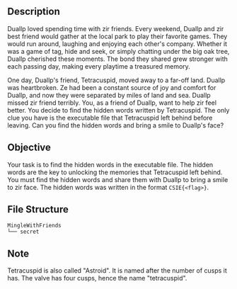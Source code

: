 ## Description

Duallp loved spending time with zir friends. Every weekend, Duallp and zir best friend would gather at the local park to play their favorite games. They would run around, laughing and enjoying each other's company. Whether it was a game of tag, hide and seek, or simply chatting under the big oak tree, Duallp cherished these moments. The bond they shared grew stronger with each passing day, making every playtime a treasured memory.

One day, Duallp's friend, Tetracuspid, moved away to a far-off land. Duallp was heartbroken. Ze had been a constant source of joy and comfort for Duallp, and now they were separated by miles of land and sea. Duallp missed zir friend terribly. You, as a friend of Duallp, want to help zir feel better. You decide to find the hidden words written by Tetracuspid. The only clue you have is the executable file that Tetracuspid left behind before leaving. Can you find the hidden words and bring a smile to Duallp's face?

## Objective

Your task is to find the hidden words in the executable file. The hidden words are the key to unlocking the memories that Tetracuspid left behind. You must find the hidden words and share them with Duallp to bring a smile to zir face. The hidden words was written in the format `CSIE{<flag>}`.

## File Structure

```
MingleWithFriends
└── secret
```

## Note

Tetracuspid is also called "Astroid". It is named after the number of cusps it has. The valve has four cusps, hence the name "tetracuspid".